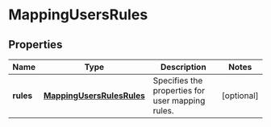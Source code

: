 
# MappingUsersRules

## Properties
Name | Type | Description | Notes
------------ | ------------- | ------------- | -------------
**rules** | [**MappingUsersRulesRules**](MappingUsersRulesRules.md) | Specifies the properties for user mapping rules. |  [optional]



